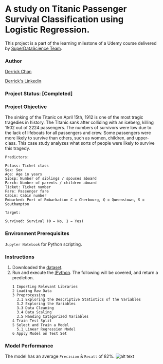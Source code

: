 # A study on Titanic Passenger Survival Classification using Logistic Regression.
This project is a part of the learning milestone of a Udemy course delivered by [SuperDataScience Team](https://www.udemy.com/machine-learning-classification/). 

### Author
[Derrick Chan](https://github.com/zhenyu92)

[Derrick's Linkedin](https://www.linkedin.com/in/zychan/)

### Project Status: [Completed]

### Project Objective
The sinking of the Titanic on April 15th, 1912 is one of the most tragic tragedies in history. The Titanic sank after colliding with an iceberg, killing 1502 out of 2224 passengers. The numbers of survivors were low due to the lack of lifeboats for all passengers and crew. Some passengers were more likely to survive than others, such as women, children, and upper-class. This case study analyzes what sorts of people were likely to survive this tragedy. 

`Predictors:`
```
Pclass: Ticket class
Sex: Sex
Age: Age in years
Sibsp: Number of siblings / spouses aboard
Parch: Number of parents / children aboard
Ticket: Ticket number
Fare: Passenger fare
Cabin: Cabin number
Embarked: Port of Embarkation C = Cherbourg, Q = Queenstown, S = Southampton
```

`Target:`
```
Survived: Survival (0 = No, 1 = Yes)
```

### Environment Prerequisites
`Jupyter Notebook` for Python scripting.

### Instructions
1. Downloaded the [dataset](https://github.com/zhenyu92/ML_Logistic_Regression_Titanic_Survival/blob/master/Train_Titanic.csv).
2. Run and execute the [IPython](https://github.com/zhenyu92/ML_Logistic_Regression_Titanic_Survival/blob/master/Logistic%20Regression%20-%20Titanic%20Survival.ipynb).
    The following will be covered, and return a prediction.
    ```
    1 Importing Relevant Libraries
    2 Loading Raw Data
    3 Preprocessing
      3.1 Exploring the Descriptive Statistics of the Variables
      3.2 Exploring the Variables
      3.3 Data Cleaning
      3.4 Data Scaling
      3.5 Handing Catagorized Variables
    4 Train Test Split
    5 Select and Train a Model
      5.1 Linear Regression Model
    6 Apply Model on Test Set
    ```
    
### Model Performance
The model has an average `Precision` & `Recall` of 82%.
![alt text](https://github.com/zhenyu92/ML_Logistic_Regression_Titanic_Survival/blob/master/Confusion%20Matrix.JPG "Confusion Matrix")
